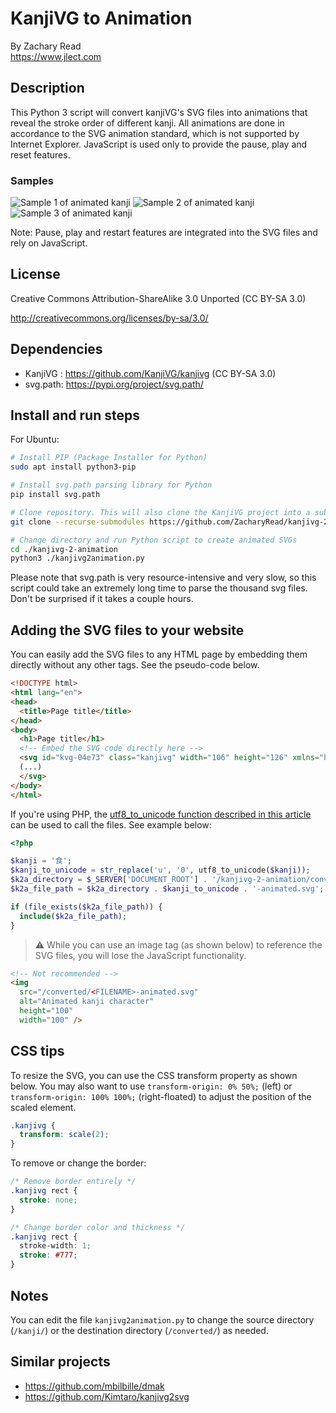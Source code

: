 
# KanjiVG to Animation

By Zachary Read  
https://www.jlect.com

## Description

This Python 3 script will convert kanjiVG's SVG files into animations that reveal the stroke order of different kanji. All animations are done in accordance to the SVG animation standard, which is not supported by Internet Explorer. JavaScript is used only to provide the pause, play and reset features.

### Samples

![Sample 1 of animated kanji](examples/0589c-jlect.svg?raw=true "Sample 1 of animated kanji") 
![Sample 2 of animated kanji](examples/05766-jlect.svg?raw=true "Sample 2 of animated kanji") 
![Sample 3 of animated kanji](examples/05678-jlect.svg?raw=true "Sample 3 of animated kanji")

Note: Pause, play and restart features are integrated into the SVG files and rely on JavaScript.

## License
Creative Commons Attribution-ShareAlike 3.0 Unported (CC BY-SA 3.0)

http://creativecommons.org/licenses/by-sa/3.0/

## Dependencies

* KanjiVG :  https://github.com/KanjiVG/kanjivg (CC BY-SA 3.0)
* svg.path:  https://pypi.org/project/svg.path/

## Install and run steps

For Ubuntu:
```sh
# Install PIP (Package Installer for Python)
sudo apt install python3-pip

# Install svg.path parsing library for Python
pip install svg.path

# Clone repository. This will also clone the KanjiVG project into a subdirectory.
git clone --recurse-submodules https://github.com/ZacharyRead/kanjivg-2-animation.git

# Change directory and run Python script to create animated SVGs
cd ./kanjivg-2-animation
python3 ./kanjivg2animation.py
```

Please note that svg.path is very resource-intensive and very slow, so this script could take an extremely long time to parse the thousand svg files. Don't be surprised if it takes a couple hours.

## Adding the SVG files to your website

You can easily add the SVG files to any HTML page by embedding them directly without any other tags. See the pseudo-code below.

```html
<!DOCTYPE html>
<html lang="en">
<head>
  <title>Page title</title>
</head>
<body>
  <h1>Page title</h1>
  <!-- Embed the SVG code directly here -->
  <svg id="kvg-04e73" class="kanjivg" width="106" height="126" xmlns="http://www.w3.org/2000/svg" (...)>
  (...)
  </svg>
</body>
</html>
```

If you're using PHP, the [utf8_to_unicode function described in this article](http://web.archive.org/web/20130414004049/http://www.randomchaos.com/documents/?source=php_and_unicode) can be used to call the files. See example below:

```php
<?php

$kanji = '食';
$kanji_to_unicode = str_replace('u', '0', utf8_to_unicode($kanji));
$k2a_directory = $_SERVER['DOCUMENT_ROOT'] . '/kanjivg-2-animation/converted/';
$k2a_file_path = $k2a_directory . $kanji_to_unicode . '-animated.svg';

if (file_exists($k2a_file_path)) {
  include($k2a_file_path);
}
```

> :warning: While you can use an image tag (as shown below) to reference the SVG files, you will lose the JavaScript functionality.

```html
<!-- Not recommended -->
<img
  src="/converted/<FILENAME>-animated.svg"
  alt="Animated kanji character"
  height="100"
  width="100" />
```

## CSS tips

To resize the SVG, you can use the CSS transform property as shown below. You may also want to use `transform-origin: 0% 50%;` (left) or `transform-origin: 100% 100%;` (right-floated) to adjust the position of the scaled element.

```css
.kanjivg {
  transform: scale(2);
}
```

To remove or change the border:

```css
/* Remove border entirely */
.kanjivg rect {
  stroke: none;
}

/* Change border color and thickness */
.kanjivg rect {
  stroke-width: 1;
  stroke: #777;
}
```

## Notes

You can edit the file `kanjivg2animation.py` to change the source directory (`/kanji/`) or the destination directory (`/converted/`) as needed.

## Similar projects

* https://github.com/mbilbille/dmak
* https://github.com/Kimtaro/kanjivg2svg
